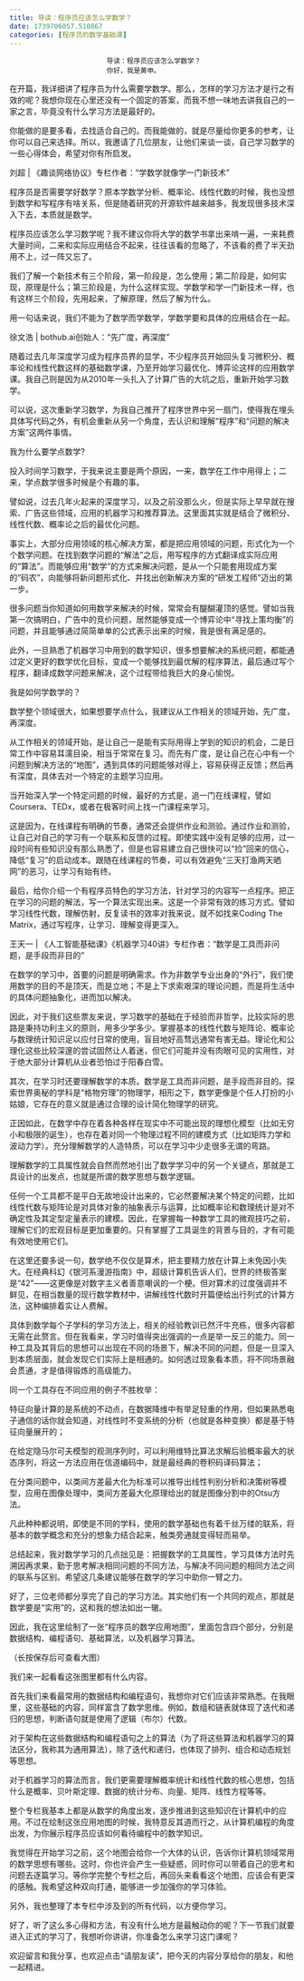 ```yaml
---
title: 导读：程序员应该怎么学数学？
date: 1739706057.510867
categories: [程序员的数学基础课]
---
```

                            导读：程序员应该怎么学数学？
                            你好，我是黄申。

在开篇，我详细讲了程序员为什么需要学数学。那么，怎样的学习方法才是行之有效的呢？我想你现在心里还没有一个固定的答案，而我不想一味地去讲我自己的一家之言，毕竟没有什么学习方法是最好的。

你能做的是要多看，去找适合自己的。而我能做的，就是尽量给你更多的参考，让你可以自己来选择。所以，我邀请了几位朋友，让他们来谈一谈，自己学习数学的一些心得体会，希望对你有所启发。



刘超 | 《趣谈网络协议》专栏作者：“学数学就像学一门新技术”



程序员是否需要学好数学？原本学数学分析、概率论、线性代数的时候，我也没想到数学和写程序有啥关系，但是随着研究的开源软件越来越多，我发现很多技术深入下去，本质就是数学。

程序员应该怎么学习数学呢？我不建议你将大学的数学书拿出来啃一遍，一来耗费大量时间，二来和实际应用结合不起来，往往该看的忽略了，不该看的费了半天劲用不上，过一阵又忘了。

我们了解一个新技术有三个阶段，第一阶段是，怎么使用；第二阶段是，如何实现，原理是什么；第三阶段是，为什么这样实现。学数学和学一门新技术一样，也有这样三个阶段，先用起来，了解原理，然后了解为什么。

用一句话来说，我们不能为了数学而学数学，学数学要和具体的应用结合在一起。



徐文浩 | bothub.ai创始人：“先广度，再深度”



随着过去几年深度学习成为程序员界的显学，不少程序员开始回头复习微积分、概率论和线性代数这样的基础数学课，乃至开始学习最优化、博弈论这样的应用数学课。我自己则是因为从2010年一头扎入了计算广告的大坑之后，重新开始学习数学。

可以说，这次重新学习数学，为我自己推开了程序世界中另一扇门，使得我在埋头具体写代码之外，有机会重新从另一个角度，去认识和理解“程序”和“问题的解决方案”这两件事情。

我为什么要学点数学?

投入时间学习数学，于我来说主要是两个原因，一来，数学在工作中用得上；二来，学点数学很多时候是个有趣的事。

譬如说，过去几年火起来的深度学习，以及之前没那么火，但是实际上早早就在搜索、广告这些领域，应用的机器学习和推荐算法。这里面其实就是结合了微积分、线性代数、概率论之后的最优化问题。

事实上，大部分应用领域的核心解决方案，都是把应用领域的问题，形式化为一个个数学问题。在找到数学问题的“解法”之后，用写程序的方式翻译成实际应用的“算法”。而能够应用“数学”的方式来解决问题，是从一个只能套用现成方案的“码农”，向能够将新问题形式化、并找出创新解决方案的“研发工程师”迈出的第一步。

很多问题当你知道如何用数学来解决的时候，常常会有醍醐灌顶的感觉。譬如当我第一次搞明白，广告中的竞价问题，居然能够变成一个博弈论中“寻找上策均衡”的问题，并且能够通过简简单单的公式表示出来的时候，我是很有满足感的。

此外，一旦熟悉了机器学习中用到的数学知识，很多想要解决的系统问题，都能通过定义更好的数学优化目标，变成一个能够找到最优解的程序算法，最后通过写个程序，翻译成数学问题来解决，这个过程带给我巨大的身心愉悦。

我是如何学数学的？

数学整个领域很大，如果想要学点什么，我建议从工作相关的领域开始，先广度，再深度。

从工作相关的领域开始，是让自己一是能有实际用得上学到的知识的机会，二是日常工作中容易耳濡目染，相当于常常在复习。而先有广度，是让自己在心中有一个问题到解决方法的“地图”，遇到具体的问题能够对得上，容易获得正反馈；然后再有深度，具体去对一个特定的主题学习应用。

当开始深入学一个特定问题的时候，最好的方式是，追一门在线课程，譬如Coursera、TEDx，或者在极客时间上找一门课程来学习。

这是因为，在线课程有明确的节奏，通常还会提供作业和测验。通过作业和测验，让自己对自己的学习有一个联系和反馈的过程。即使实践中没有足够的应用，过一段时间有些知识没有那么熟悉了，但是也容易建立自己很快可以“捡”回来的信心，降低“复习”的启动成本。跟随在线课程的节奏，可以有效避免“三天打渔两天晒网”的恶习，让学习有始有终。

最后，给你介绍一个有程序员特色的学习方法，针对学习的内容写一点程序。把正在学习的问题的解法，写一个算法实现出来。这是一个非常有效的练习方式。譬如学习线性代数，理解仿射，反复读书的效率对我来说，就不如找来Coding The Matrix，通过写程序，让学习、理解变得更深入。



王天一 | 《人工智能基础课》《机器学习40讲》专栏作者：“数学是工具而非问题，是手段而非目的”



在数学的学习中，首要的问题是明确需求。作为非数学专业出身的“外行”，我们使用数学的目的不是顶天，而是立地；不是上下求索艰深的理论问题，而是将生活中的具体问题抽象化，进而加以解决。

因此，对于我们这些票友来说，学习数学的基础在于经验而非哲学，比较实际的思路是秉持功利主义的原则，用多少学多少。掌握基本的线性代数与矩阵论、概率论与数理统计知识足以应付日常的使用，盲目地好高骛远通常有害无益。理论化和公理化这些比较深邃的尝试固然让人着迷，但它们可能并没有肉眼可见的实用性，对于绝大部分计算机从业者恐怕过于阳春白雪。

其次，在学习时还要理解数学的本质。数学是工具而非问题，是手段而非目的。探索世界奥秘的学科是“格物穷理”的物理学，相形之下，数学更像是个任人打扮的小姑娘，它存在的意义就是通过合理的设计简化物理学的研究。

正因如此，在数学中存在着各种各样在现实中不可能出现的理想化模型（比如无穷小和极限的诞生），也存在着对同一个物理过程不同的建模方式（比如矩阵力学和波动力学）。充分理解数学的人造特质，可以在学习中少走很多无谓的弯路。

理解数学的工具属性就会自然而然地引出了数学学习中的另一个关键点，那就是工具设计的出发点，也就是所谓的数学思想与数学逻辑。

任何一个工具都不是平白无故地设计出来的，它必然要解决某个特定的问题，比如线性代数与矩阵论是对具体对象的抽象表示与运算，比如概率论和数理统计是对不确定性及其定型定量表示的建模。因此，在掌握每一种数学工具的微观技巧之前，理解它们的宏观目标是更加重要的。只有掌握了工具诞生的背景与目的，才有可能有效地使用它们。

在这里还要多说一句，数学绝不仅仅是算术，把主要精力放在计算上未免因小失大。在经典科幻《银河系漫游指南》中，超级计算机告诉人们，世界的终极答案是“42”——这更像是对数字主义者善意嘲讽的一个梗。但对算术的过度强调并不鲜见，在相当数量的现行数学教材中，讲解线性代数时开篇便给出行列式的计算方法，这种编排着实让人费解。

具体到数学每个子学科的学习方法上，相关的经验教训已然汗牛充栋，很多内容都无需在此赘言。但在我看来，学习时值得突出强调的一点是举一反三的能力。同一种工具及其背后的思想可以出现在不同的场景下，解决不同的问题，但是一旦深入到本质层面，就会发现它们实际上是相通的。如何透过现象看本质，将不同场景融会贯通，才是值得锻炼的高级能力。

同一个工具存在不同应用的例子不胜枚举：


特征向量计算的是系统的不动点，在数据降维中有举足轻重的作用，但如果熟悉电子通信的话你就会知道，对线性时不变系统的分析（也就是各种变换）都是基于特征向量展开的；

在给定隐马尔可夫模型的观测序列时，可以利用维特比算法求解后验概率最大的状态序列，将这一方法应用在信道编码中，就是最经典的卷积码译码算法；

在分类问题中，以类间方差最大化为标准可以推导出线性判别分析和决策树等模型，应用在图像处理中，类间方差最大化原理给出的就是图像分割中的Otsu方法。


凡此种种都说明，即使是不同的学科，使用的数学基础也有着千丝万缕的联系，将基本的数学概念和充分的想象力结合起来，触类旁通就变得轻而易举。

总结起来，我对数学学习的几点拙见是：把握数学的工具属性，学习具体方法时先溯因再求果，勤于思考解决相同问题的不同方法，与解决不同问题的相同方法之间的联系与区别。希望这几条建议能够在数学的学习中助你一臂之力。



好了，三位老师都分享完了自己的学习方法。其实他们有一个共同的观点，那就是数学要是“实用”的，这和我的想法如出一辙。

因此，我在这里绘制了一张“程序员的数学应用地图”，里面包含四个部分，分别是数据结构、编程语句、基础算法，以及机器学习算法。



（长按保存后可查看大图）

我们来一起看看这张图里都有什么内容。

首先我们来看最常用的数据结构和编程语句，我想你对它们应该非常熟悉。在我眼里，这些基础的内容，同样富含了数学思维。例如，数组和链表就体现了迭代和递归的思想，判断语句就是使用了逻辑（布尔）代数。

对于架构在这些数据结构和编程语句之上的算法（为了将这些算法和机器学习的算法区分，我称其为通用算法），除了迭代和递归，也体现了排列、组合和动态规划等思想。

对于机器学习的算法而言，我们更需要理解概率统计和线性代数的核心思想，包括什么是概率、贝叶斯定理、数据的统计分布、向量、矩阵、线性方程等等。

整个专栏我基本上都是从数学的角度出发，逐步推进到这些知识在计算机中的应用。不过在绘制这张应用地图的时候，我特意反其道而行之，从计算机编程的角度出发，为你展示程序员应该如何看待编程中的数学知识。

我觉得在开始学习之前，这个地图会给你一个大体的认识，告诉你计算机领域常用的数学思想有哪些。这时，你也许会产生一些疑惑，同时你可以带着自己的思考和问题去逐篇学习。等你学完整个专栏之后，再回头来看看这个地图，应该会有更深的感触。我希望这种双向打通，能够进一步加强你的学习体验。

另外，我也整理了本专栏中涉及到的所有代码，以方便你学习。

好了，听了这么多心得和方法，有没有什么地方是最触动你的呢？下一节我们就要进入正式的学习了，我想听你讲讲，你准备怎么来学习这门课呢？

欢迎留言和我分享，也欢迎点击“请朋友读”，把今天的内容分享给你的朋友，和他一起精进。

                        
                        
                            